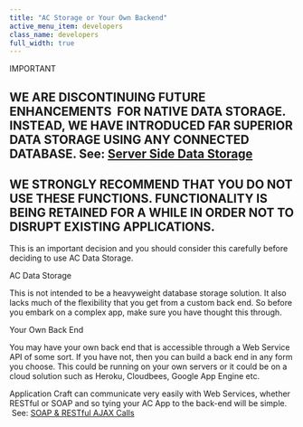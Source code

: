 ```yaml
---
title: "AC Storage or Your Own Backend"
active_menu_item: developers
class_name: developers
full_width: true
---
```



IMPORTANT

## WE ARE DISCONTINUING FUTURE ENHANCEMENTS  FOR NATIVE DATA STORAGE. INSTEAD, WE HAVE INTRODUCED FAR SUPERIOR DATA STORAGE USING ANY CONNECTED DATABASE. See: [Server Side Data Storage](../../../data-storage/server-side-data-storage/index)

## WE STRONGLY RECOMMEND THAT YOU DO NOT USE THESE FUNCTIONS. FUNCTIONALITY IS BEING RETAINED FOR A WHILE IN ORDER NOT TO DISRUPT EXISTING APPLICATIONS.

This is an important decision and you should consider this carefully before deciding to use AC Data Storage.

AC Data Storage

This is not intended to be a heavyweight database storage solution. It also lacks much of the flexibility that you get from a custom back end. So before you embark on a complex app, make sure you have thought this through.

Your Own Back End

You may have your own back end that is accessible through a Web Service API of some sort. If you have not, then you can build a back end in any form you choose. This could be running on your own servers or it could be on a cloud solution such as Heroku, Cloudbees, Google App Engine etc.

Application Craft can communicate very easily with Web Services, whether RESTful or SOAP and so tying your AC App to the back-end will be simple.  See: [SOAP & RESTful AJAX Calls](../../../scripting-apis/client-api/soap-restful-ajax-calls/index)
